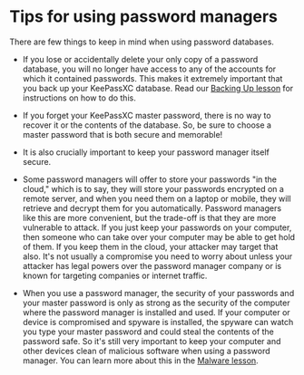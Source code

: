 [Title]: # (Tips for using password managers)
[Order]: # (1)

# Tips for using password managers

There are few things to keep in mind when using password databases.

*   If you lose or accidentally delete your only copy of a password database, you will no longer have access to any of the accounts for which it contained passwords. This makes it extremely important that you back up your KeePassXC database. Read our [Backing Up lesson](umbrella://lesson/backing-up) for instructions on how to do this.
*   If you forget your KeePassXC master password, there is no way to recover it or the contents of the database. So, be sure to choose a master password that is both secure and memorable!

*   It is also crucially important to keep your password manager itself secure.

- Some password managers will offer to store your passwords "in the cloud," which is to say, they will store your passwords encrypted on a remote server, and when you need them on a laptop or mobile, they will retrieve and decrypt them for you automatically. Password managers like this are more convenient, but the trade-off is that they are more vulnerable to attack. If you just keep your passwords on your computer, then someone who can take over your computer may be able to get hold of them. If you keep them in the cloud, your attacker may target that also. It's not usually a compromise you need to worry about unless your attacker has legal powers over the password manager company or is known for targeting companies or internet traffic.
*   When you use a password manager, the security of your passwords and your master password is only as strong as the security of the computer where the password manager is installed and used. If your computer or device is compromised and spyware is installed, the spyware can watch you type your master password and could steal the contents of the password safe. So it's still very important to keep your computer and other devices clean of malicious software when using a password manager. You can learn more about this in the [Malware lesson](umbrella://lesson/malware).
